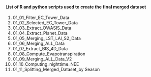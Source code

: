 #### List of R and python scripts used to create the final merged dataset  

1. 01_01_Filter_EC_Tower_Data 
2. 01_02_Selected_EC_Tower_Data 
3. 01_03_Extract_OWASIS_Data
4. 01_04_Extract_Planet_Data
5. 01_05_Merging_LST_LAI_S2_Data
6. 01_06_Merging_ALL_Data
7. 01_07_Extract_BIS_4D_Data
8. 01_08_Compute_Evapotranspiration
9. 01_09_Merging_ALL_Data_V2
10. 01_10_Computing_nighttime_NEE
11. 01_11_Splitting_Merged_Dataset_by Season